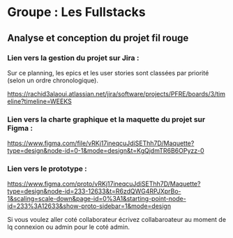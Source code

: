 # Groupe : Les Fullstacks

## Analyse et conception du projet fil rouge

### Lien vers la gestion du projet sur Jira : 
Sur ce planning, les epics et les user stories sont classées par priorité (selon un ordre chronologique).

https://rachid3alaoui.atlassian.net/jira/software/projects/PFRE/boards/3/timeline?timeline=WEEKS

### Lien vers la charte graphique et la maquette du projet sur Figma :  
https://www.figma.com/file/vRKj17ineqcuJdiSEThh7D/Maquette?type=design&node-id=0-1&mode=design&t=KgQjdmTR6B6OPyzz-0


### Lien vers le prototype :

https://www.figma.com/proto/vRKj17ineqcuJdiSEThh7D/Maquette?type=design&node-id=233-12633&t=R6zdQWG4RPJXprBo-1&scaling=scale-down&page-id=0%3A1&starting-point-node-id=233%3A12633&show-proto-sidebar=1&mode=design

Si vous voulez aller coté collaborateur écrivez collabaroateur au moment de lq connexion ou admin pour le coté admin.